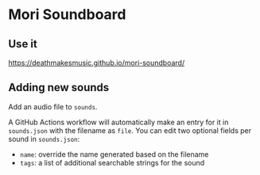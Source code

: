 # Mori Soundboard

## Use it

https://deathmakesmusic.github.io/mori-soundboard/

## Adding new sounds

Add an audio file to `sounds`.

A GitHub Actions workflow will automatically make an entry for it in `sounds.json` with the filename as `file`.
You can edit two optional fields per sound in `sounds.json`:

* `name`: override the name generated based on the filename
* `tags`: a list of additional searchable strings for the sound 
